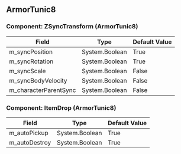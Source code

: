 ## ArmorTunic8

### Component: ZSyncTransform (ArmorTunic8)

|Field|Type|Default Value|
|-----|----|-------------|
|m_syncPosition|System.Boolean|True|
|m_syncRotation|System.Boolean|True|
|m_syncScale|System.Boolean|False|
|m_syncBodyVelocity|System.Boolean|False|
|m_characterParentSync|System.Boolean|False|

### Component: ItemDrop (ArmorTunic8)

|Field|Type|Default Value|
|-----|----|-------------|
|m_autoPickup|System.Boolean|True|
|m_autoDestroy|System.Boolean|True|

